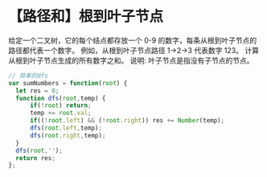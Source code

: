 # 【路径和】根到叶子节点

给定一个二叉树，它的每个结点都存放一个 0-9 的数字，每条从根到叶子节点的路径都代表一个数字。 例如，从根到叶子节点路径 1-&gt;2-&gt;3 代表数字 123。 计算从根到叶子节点生成的所有数字之和。 说明: 叶子节点是指没有子节点的节点。

```javascript
// 简单的dfs
var sumNumbers = function(root) {
  let res = 0;
  function dfs(root,temp) {
      if(!root) return;
      temp += root.val;
      if((!root.left) && (!root.right)) res += Number(temp);
      dfs(root.left,temp);
      dfs(root.right,temp);
  }
  dfs(root,'');
  return res;
};
```

